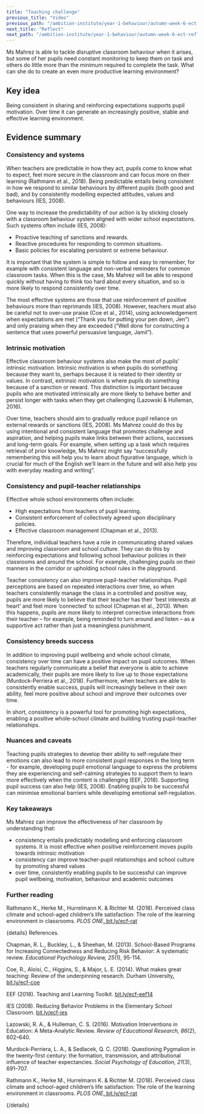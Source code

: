```yaml
---
title: "Teaching challenge"
previous_title: "Video"
previous_path: "/ambition-institute/year-1-behaviour/autumn-week-6-ect-video"
next_title: "Reflect"
next_path: "/ambition-institute/year-1-behaviour/autumn-week-6-ect-reflect"
---
```



Ms Mahrez is able to tackle disruptive classroom behaviour when it arises, but some of her pupils need constant monitoring to keep them on task and others do little more than the minimum required to complete the task. What can she do to create an even more productive learning environment?

## Key idea

Being consistent in sharing and reinforcing expectations supports pupil motivation. Over time it can generate an increasingly positive, stable and effective learning environment.

## Evidence summary

### Consistency and systems

When teachers are predictable in how they act, pupils come to know what to expect, feel more secure in the classroom and can focus more on their learning (Rathmann et al., 2018). Being predictable entails being consistent in how we respond to similar behaviours by different pupils (both good and bad), and by consistently modelling expected attitudes, values and behaviours (IES, 2008).

One way to increase the predictability of our action is by sticking closely with a classroom behaviour system aligned with wider school expectations. Such systems often include (IES, 2008):

- Proactive teaching of sanctions and rewards.
- Reactive procedures for responding to common situations.
- Basic policies for escalating persistent or extreme behaviour.

It is important that the system is simple to follow and easy to remember, for example with consistent language and non-verbal reminders for common classroom tasks. When this is the case, Ms Mahrez will be able to respond quickly without having to think too hard about every situation, and so is more likely to respond consistently over time.

The most effective systems are those that use reinforcement of positive behaviours more than reprimands (IES, 2008). However, teachers must also be careful not to over-use praise (Coe et al., 2014), using acknowledgement when expectations are met (“Thank you for putting your pen down, Jen”) and only praising when they are exceeded (“Well done for constructing a sentence that uses powerful persuasive language, Jamil”).

### Intrinsic motivation

Effective classroom behaviour systems also make the most of pupils’ intrinsic motivation. Intrinsic motivation is when pupils do something because they want to, perhaps because it is related to their identity or values. In contrast, extrinsic motivation is where pupils do something because of a sanction or reward. This distinction is important because pupils who are motivated intrinsically are more likely to behave better and persist longer with tasks when they get challenging (Lazowski & Hulleman, 2016).

Over time, teachers should aim to gradually reduce pupil reliance on external rewards or sanctions (IES, 2008). Ms Mahrez could do this by using intentional and consistent language that promotes challenge and aspiration, and helping pupils make links between their actions, successes and long-term goals. For example, when setting up a task which requires retrieval of prior knowledge, Ms Mahrez might say “successfully remembering this will help you to learn about figurative language, which is crucial for much of the English we’ll learn in the future and will also help you with everyday reading and writing”.

### Consistency and pupil-teacher relationships

Effective whole school environments often include:

- High expectations from teachers of pupil learning.
- Consistent enforcement of collectively agreed upon disciplinary policies.
- Effective classroom management (Chapman et al., 2013).

Therefore, individual teachers have a role in communicating shared values and improving classroom and school culture. They can do this by reinforcing expectations and following school behaviour policies in their classrooms and around the school. For example, challenging pupils on their manners in the corridor or upholding school rules in the playground.

Teacher consistency can also improve pupil-teacher relationships. Pupil perceptions are based on repeated interactions over time, so when teachers consistently manage the class in a controlled and positive way, pupils are more likely to believe that their teacher has their ‘best interests at heart’ and feel more ‘connected’ to school (Chapman et al., 2013). When this happens, pupils are more likely to interpret corrective interactions from their teacher – for example, being reminded to turn around and listen – as a supportive act rather than just a meaningless punishment.

### Consistency breeds success

In addition to improving pupil wellbeing and whole school climate, consistency over time can have a positive impact on pupil outcomes. When teachers regularly communicate a belief that everyone is able to achieve academically, their pupils are more likely to live up to those expectations (Murdock-Perriera et al., 2018). Furthermore, when teachers are able to consistently enable success, pupils will increasingly believe in their own ability, feel more positive about school and improve their outcomes over time.

In short, consistency is a powerful tool for promoting high expectations, enabling a positive whole-school climate and building trusting pupil-teacher relationships.

### Nuances and caveats

Teaching pupils strategies to develop their ability to self-regulate their emotions can also lead to more consistent pupil responses in the long term - for example, developing pupil emotional language to express the problems they are experiencing and self-calming strategies to support them to learn more effectively when the content is challenging (EEF, 2018). Supporting pupil success can also help (IES, 2008). Enabling pupils to be successful can minimise emotional barriers while developing emotional self-regulation.



### Key takeaways
Ms Mahrez can improve the effectiveness of her classroom by understanding that:
- consistency entails predictably modelling and enforcing classroom systems. It is most effective when positive reinforcement moves pupils towards intrinsic motivation 
- consistency can improve teacher-pupil relationships and school culture by promoting shared values 
- over time, consistently enabling pupils to be successful can improve pupil wellbeing, motivation, behaviour and academic outcomes


### Further reading

Rathmann K., Herke M., Hurrelmann K. & Richter M. (2018). Perceived class climate and school-aged children’s life satisfaction: The role of the learning environment in classrooms. _PLOS ONE_[. b](http://bit.ly/ecf-rat)[it.ly/ecf-rat](http://bit.ly/ecf-rat)

{details}
References.


Chapman, R. L., Buckley, L., &amp; Sheehan, M. (2013). School-Based Programs for Increasing Connectedness and Reducing Risk Behavior: A systematic review. _Educational Psychology Review, 25_(1), 95-114.

Coe, R., Aloisi, C., Higgins, S., &amp; Major, L. E. (2014). What makes great teaching: Review of the underpinning research. Durham University<a href="http://bit.ly/ecf-coe" target="_blank" rel="noopener">. bit.ly/ecf-coe</a>

EEF (2018). Teaching and Learning Toolkit. <a href="https://bit.ly/ecf-eef14" target="_blank" rel="noopener">bit.ly/ecf-eef14</a>

IES (2008). Reducing Behavior Problems in the Elementary School Classroom. <a href="http://bit.ly/ecf-ies" target="_blank" rel="noopener">bit.ly/ecf-ies</a>

Lazowski, R. A., &amp; Hulleman, C. S. (2016). Motivation Interventions in Education: A Meta-Analytic Review. _Review of Educational Research, 86_(2), 602–640.

Murdock-Perriera, L. A., &amp; Sedlacek, Q. C. (2018). Questioning Pygmalion in the twenty-first century: the formation, transmission, and attributional influence of teacher expectancies. _Social Psychology of Education, 21_(3), 691–707.

Rathmann K., Herke M., Hurrelmann K. &amp; Richter M. (2018). Perceived class climate and school-aged children’s life satisfaction: The role of the learning environment in classrooms. _PLOS ONE_<a href="http://bit.ly/ecf-rat" target="_blank" rel="noopener">. bit.ly/ecf-rat</a>

{/details}

